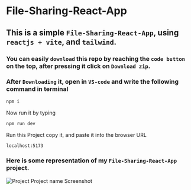 # File-Sharing-React-App
 
## This is a simple `File-Sharing-React-App`, using `reactjs + vite`, and `tailwind`.

### You can easily `download` this repo by reaching the `code button` on the top, after pressing it click on `Download zip`.

### After `Downloading` it, open in `VS-code` and write the following command in terminal
```bash
npm i
```
Now run it by typing

```bash
npm run dev
```
Run this Project copy it, and paste it into the browser URL
```bash
localhost:5173
```

### Here is some representation of my `File-Sharing-React-App` project.

![Project `Project name` Screenshot](src/assets/Screenshot.png)
